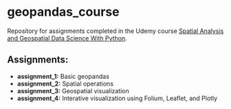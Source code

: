 # geopandas_course

Repository for assignments completed in the Udemy course [Spatial Analysis and Geospatial Data Science With Python](https://www.udemy.com/course/spatial-data-science-with-python/).

## Assignments:
- **assignment_1:** Basic geopandas
- **assignment_2:** Spatial operations
- **assignment_3:** Geospatial visualization
- **assignment_4:** Interative visualization using Folium, Leaflet, and Plotly

